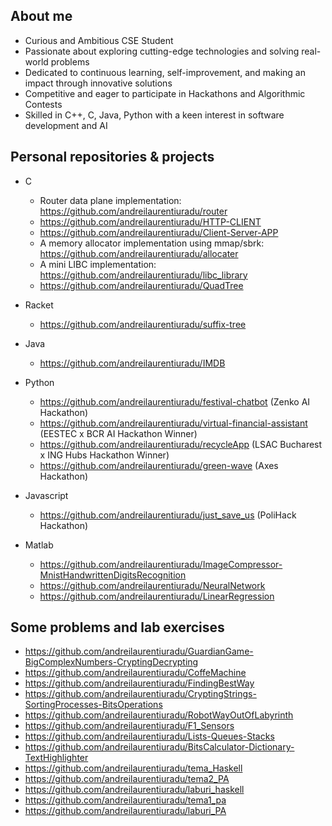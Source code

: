 <!--

**andreilaurentiuradu/andreilaurentiuradu** is a ✨ _special_ ✨ repository because its `README.md` (this file) appears on your GitHub profile.
-->
## About me
- Curious and Ambitious CSE Student<br>
- Passionate about exploring cutting-edge technologies and solving real-world problems<br> 
- Dedicated to continuous learning, self-improvement, and making an impact through innovative solutions<br>
- Competitive and eager to participate in Hackathons and Algorithmic Contests<br>
- Skilled in C++, C, Java, Python with a keen interest in software development and AI<br>

## Personal repositories & projects

- C
  - Router data plane implementation: https://github.com/andreilaurentiuradu/router
  - https://github.com/andreilaurentiuradu/HTTP-CLIENT
  - https://github.com/andreilaurentiuradu/Client-Server-APP
  - A memory allocator implementation using mmap/sbrk: https://github.com/andreilaurentiuradu/allocater
  - A mini LIBC  implementation: https://github.com/andreilaurentiuradu/libc_library
  - https://github.com/andreilaurentiuradu/QuadTree
    
- Racket
  - https://github.com/andreilaurentiuradu/suffix-tree
 
- Java
  - https://github.com/andreilaurentiuradu/IMDB
     
- Python
  - https://github.com/andreilaurentiuradu/festival-chatbot (Zenko AI Hackathon)
  - https://github.com/andreilaurentiuradu/virtual-financial-assistant (EESTEC x BCR AI Hackathon Winner)
  - https://github.com/andreilaurentiuradu/recycleApp (LSAC Bucharest x ING Hubs Hackathon Winner)
  - https://github.com/andreilaurentiuradu/green-wave (Axes Hackathon)
    
- Javascript
  - https://github.com/andreilaurentiuradu/just_save_us (PoliHack Hackathon)

- Matlab
  - https://github.com/andreilaurentiuradu/ImageCompressor-MnistHandwrittenDigitsRecognition
  - https://github.com/andreilaurentiuradu/NeuralNetwork
  - https://github.com/andreilaurentiuradu/LinearRegression

## Some problems and lab exercises
- https://github.com/andreilaurentiuradu/GuardianGame-BigComplexNumbers-CryptingDecrypting
- https://github.com/andreilaurentiuradu/CoffeMachine
- https://github.com/andreilaurentiuradu/FindingBestWay
- https://github.com/andreilaurentiuradu/CryptingStrings-SortingProcesses-BitsOperations
- https://github.com/andreilaurentiuradu/RobotWayOutOfLabyrinth
- https://github.com/andreilaurentiuradu/F1_Sensors
- https://github.com/andreilaurentiuradu/Lists-Queues-Stacks
- https://github.com/andreilaurentiuradu/BitsCalculator-Dictionary-TextHighlighter
- https://github.com/andreilaurentiuradu/tema_Haskell
- https://github.com/andreilaurentiuradu/tema2_PA
- https://github.com/andreilaurentiuradu/laburi_haskell
- https://github.com/andreilaurentiuradu/tema1_pa
- https://github.com/andreilaurentiuradu/laburi_PA

   
